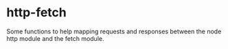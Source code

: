 # http-fetch

Some functions to help mapping requests and responses between the node http module and the fetch module.